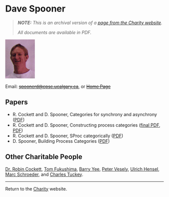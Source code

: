 Dave Spooner
============

> _**NOTE:**  This is an archival version of a [page from the Charity website](http://pll.cpsc.ucalgary.ca/charity1/www/people/dave.html)._
>
> _All documents are available in PDF._


![A picture of Dave.](img/spooner.png)

Email: ~~spoonerd@cpsc.ucalgary.ca~~, or [~~Home Page~~](http://web.archive.org/web/*/http://pages.cpsc.ucalgary.ca/~spoonerd/)


Papers
------

* R. Cockett and D. Spooner, Categories for synchrony and asynchrony ([PDF](pdf/more/cockett-1995.pdf))
* R. Cockett and D. Spooner, Constructing process categories ([final PDF](pdf/more/cockett-1997a.pdf), [PDF](pdf/more/cockett-1996.pdf))
* R. Cockett and D. Spooner, SProc categorically ([PDF](pdf/more/cockett-1994.pdf))
* D. Spooner, Building Process Categories ([PDF](pdf/more/spooner-1997.pdf))


Other Charitable People
-----------------------

[Dr. Robin Cockett](cockett.md), [Tom Fukushima](fukushima.md), [Barry Yee](yee.md), [Peter Vesely](vesely.md), [Ulrich Hensel](hensel.md), [Marc Schroeder](schroeder.md), and [Charles Tuckey](tuckey.md).


---

Return to the [Charity](background.md) website.
